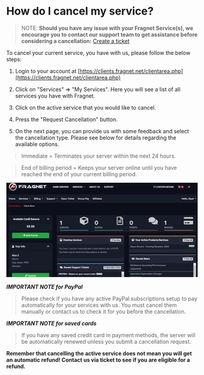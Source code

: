 # How do I cancel my service?

> NOTE: **Should you have any issue with your Fragnet Service(s), we encourage you to contact our support team to get assistance before considering a cancellation:** [Create a ticket](https://clients.fragnet.net/supporttickets.php)
  
To cancel your current service, you have with us, please follow the below steps:  
  
1) Login to your account at [https://clients.fragnet.net/clientarea.php](https://clients.fragnet.net/clientarea.php)  

2) Click on "Services" => "My Services".
Here you will see a list of all services you have with Fragnet.  

3) Click on the active service that you would like to cancel. 

4) Press the "Request Cancellation" button. 

5) On the next page, you can provide us with some feedback and select the cancellation type. Please see below for details regarding the available options.  
  
>Immediate = Terminates your server within the next 24 hours.

>End of billing period = Keeps your server online until you have reached the end of your current billing period.

![Submission of cancellation request](images/submit-cancellation.gif)

  
***IMPORTANT NOTE for PayPal***
> Please check if you have any active PayPal subscriptions setup to pay automatically for your services with us. You must cancel them manually or contact us to check it for you before the cancellation.

***IMPORTANT NOTE for saved cards***
>If you have any saved credit card in payment methods, the server will be automatically renewed unless you submit a cancellation request. 

**Remember that cancelling the active service does not mean you will get an automatic refund! Contact us via ticket to see if you are eligible for a refund.**